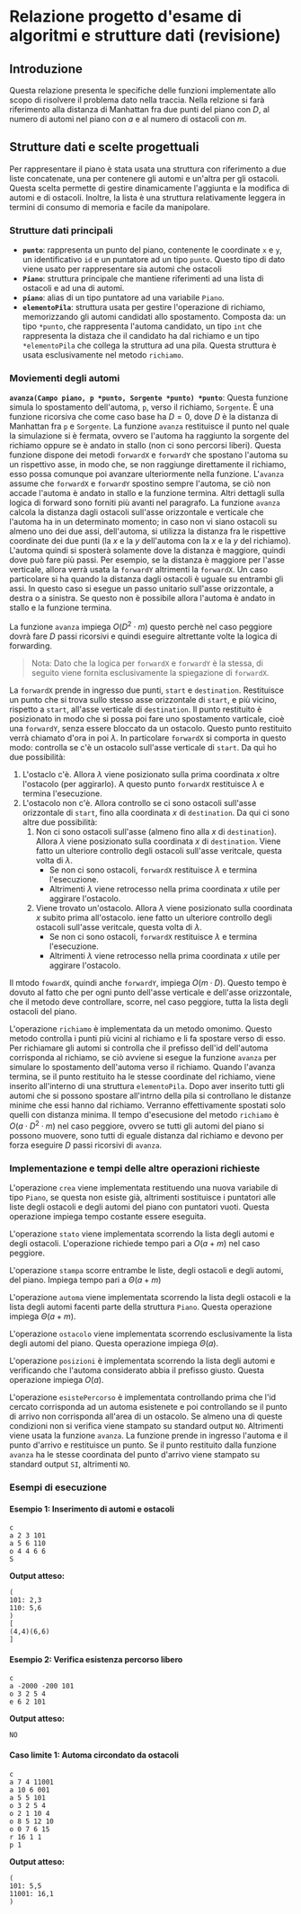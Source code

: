 # Relazione progetto d'esame di algoritmi e strutture dati (revisione)

## Introduzione

Questa relazione presenta le specifiche delle funzioni implementate allo scopo di risolvere il problema dato nella traccia. Nella relzione si farà riferimento alla distanza di Manhattan fra due punti del piano con $D$, al numero di automi nel piano con $a$ e al numero di ostacoli con $m$.

## Strutture dati e scelte progettuali

Per rappresentare il piano è stata usata una struttura con riferimento a due liste concatenate, una per contenere gli automi e un'altra per gli ostacoli. Questa scelta permette di gestire dinamicamente l'aggiunta e la modifica di automi e di ostacoli. Inoltre, la lista è una struttura relativamente leggera in termini di consumo di memoria e facile da manipolare. 

### Strutture dati principali

- **`punto`**: rappresenta un punto del piano, contenente le coordinate `x` e `y`, un identificativo `id` e un puntatore ad un tipo `punto`. Questo tipo di dato viene usato per rappresentare sia automi che ostacoli 
- **`Piano`**: struttura principale che mantiene riferimenti ad una lista di ostacoli e ad una di automi.
- **`piano`**: alias di un tipo puntatore ad una variabile `Piano`.
- **`elementoPila`**: struttura usata per gestire l'operazione di richiamo, memorizzando gli automi candidati allo spostamento. Composta da: un tipo `*punto`, che rappresenta l'automa candidato, un tipo `int` che rappresenta la distaza che il candidato ha dal richiamo e un tipo `*elementoPila` che collega la struttura ad una pila. Questa struttura è usata esclusivamente nel metodo `richiamo`.

### Moviementi degli automi

**`avanza(Campo piano, p *punto, Sorgente *punto) *punto`**: Questa funzione simula lo spostamento dell'automa, `p`, verso il richiamo, `Sorgente`. È una funzione ricorsiva che come caso base ha $D = 0$, dove $D$ è la distanza di Manhattan fra `p` e `Sorgente`. La funzione `avanza` restituisce il punto nel quale la simulazione si è fermata, ovvero se l'automa ha raggiunto la sorgente del richiamo oppure se è andato in stallo (non ci sono percorsi liberi). Questa funzione dispone dei metodi `forwardX` e `forwardY` che spostano l'automa su un rispettivo asse, in modo che, se non raggiunge direttamente il richiamo, esso possa comunque poi avanzare ulteriormente nella funzione. L'`avanza` assume che `forwardX` e `forwardY` spostino sempre l'automa, se ciò non accade l'automa è andato in stallo e la funzione termina. Altri dettagli sulla logica di forward sono forniti più avanti nel paragrafo.
La funzione `avanza` calcola la distanza dagli ostacoli sull'asse orizzontale e verticale che l'automa ha in un determinato momento; in caso non vi siano ostacoli su almeno uno dei due assi, dell'automa, si utilizza la distanza fra le rispettive coordinate dei due punti (la $x$ e la $y$ dell'automa con la $x$ e la $y$ del richiamo). L'automa quindi si sposterà solamente dove la distanza è maggiore, quindi dove può fare più passi. Per esempio, se la distanza è maggiore per l'asse verticale, allora verrà usata la `forwardY` altrimenti la `forwardX`. Un caso particolare si ha quando la distanza dagli ostacoli è uguale su entrambi gli assi. In questo caso si esegue un passo unitario sull'asse orizzontale, a destra o a sinistra. Se questo non è possibile allora l'automa è andato in stallo e la funzione termina.

La funzione `avanza` impiega $O(D^2 \cdot m)$ questo perchè nel caso peggiore dovrà fare $D$ passi ricorsivi e quindi eseguire altrettante volte la logica di forwarding.

> Nota: Dato che la logica per `forwardX` e `forwardY` è la stessa, di seguito viene fornita esclusivamente la spiegazione di `forwardX`.

La `forwardX` prende in ingresso due punti, `start` e `destination`. Restituisce un punto che si trova sullo stesso asse orizzontale di `start`, e più vicino, rispetto a `start`,  all'asse verticale di `destination`. Il punto restituito è posizionato in modo che si possa poi fare uno spostamento varticale, cioè una `forwardY`, senza essere bloccato da un ostacolo. Questo punto restituito verrà chiamato d'ora in poi $\lambda$. In particolare `forwardX` si comporta in questo modo:
controlla se c'è un ostacolo sull'asse verticale di `start`. Da quì ho due possibilità:
1. L'ostaclo c'è. Allora $\lambda$ viene posizionato sulla prima coordinata $x$ oltre l'ostacolo (per aggirarlo). A questo punto `forwardX` restituisce $\lambda$ e termina l'esecuzione.
2. L'ostacolo non c'è. Allora controllo se ci sono ostacoli sull'asse orizzontale di `start`, fino alla coordinata $x$ di `destination`. Da qui ci sono altre due possibilità:
    1) Non ci sono ostacoli sull'asse (almeno fino alla $x$ di `destination`). Allora $\lambda$ viene posizionato sulla coordinata $x$ di `destination`. Viene fatto un ulteriore controllo degli ostacoli sull'asse veritcale, questa volta di $\lambda$.
        - Se non ci sono ostacoli, `forwardX` restituisce $\lambda$ e termina l'esecuzione. 
        - Altrimenti $\lambda$ viene retrocesso nella prima coordinata $x$ utile per aggirare l'ostacolo.    
    2) Viene trovato un'ostacolo. Allora $\lambda$ viene posizionato sulla coordinata $x$ subito prima all'ostacolo. iene fatto un ulteriore controllo degli ostacoli sull'asse veritcale, questa volta di $\lambda$.
        - Se non ci sono ostacoli, `forwardX` restituisce $\lambda$ e termina l'esecuzione. 
        - Altrimenti $\lambda$ viene retrocesso nella prima coordinata $x$ utile per aggirare l'ostacolo.    
<!-- - Sull'asse verticale di `start`: si controlla se c'è un ostacolo e si procede ad aggirarlo posizionando $\lambda$ sulla coordinata $x$ successiva ad esso. Si restituisce $\lambda$ e `forwardX` termina. In caso non ci siano ostacoli sull'asse verticale di `start` viene fatto un controllo sul suo asse orizzontale.
- Sull'asse orizzontale di `start`: questo controllo viene fatto solo se non ci sono ostacoli sull'asse verticale. Se c'è un ostacolo sull'asse orizzontale allora $\lambda$ viene posizionato subito prima di esso, altrimenti viene posizionato sull'asse $x$ di `destination`. Dopo aver posizionato $\lambda$ si controlla se sul suo asse verticale si incontrano ostacoli, se ciò non avviene $\lambda$ viene restituito, altrimenti si fa retrocedere (verso la $x$ di `start`) in modo che venga aggirato l'ostacolo. A questo punto $\lambda$ viene restituito. -->

Il mtodo `fowardX`, quindi anche `forwardY`, impiega $O(m\cdot D)$. Questo tempo è dovuto al fatto che per ogni punto dell'asse verticale e dell'asse orizzontale, che il metodo deve controllare, scorre, nel caso peggiore, tutta la lista degli ostacoli del piano.

L'operazione `richiamo` è implementata da un metodo omonimo. Questo metodo controlla i punti più vicini al richiamo e li fa spostare verso di esso. Per richiamare gli automi si controlla che il prefisso dell'id dell'automa corrisponda al richiamo, se ciò avviene si esegue la funzione `avanza` per simulare lo spostamento dell'automa verso il richiamo. Quando l'avanza termina, se il punto restituito ha le stesse coordinate del richiamo, viene inserito all'interno di una struttura `elementoPila`.  Dopo aver inserito tutti gli automi che si possono spostare all'intrno della pila si controllano le distanze minime che essi hanno dal richiamo. Verranno effettivamente spostati solo quelli con distanza minima. Il tempo d'esecusione del metodo `richiamo` è $O(a \cdot D^2 \cdot m)$ nel caso peggiore, ovvero se tutti gli automi del piano si possono muovere, sono tutti di eguale distanza dal richiamo e devono per forza eseguire $D$ passi ricorsivi di `avanza`.

### Implementazione e tempi delle altre operazioni richieste

L'operazione `crea` viene implementata restituendo una nuova variabile di tipo `Piano`, se questa non esiste già, altrimenti sostituisce i puntatori alle liste degli ostacoli e degli automi del piano con puntatori vuoti. Questa operazione impiega tempo costante essere eseguita.

L'operazione `stato` viene implementata scorrendo la lista degli automi e degli ostacoli. L'operazione richiede tempo pari a $O(a+m)$ nel caso peggiore.

L'operazione `stampa` scorre entrambe le liste, degli ostacoli e degli automi, del piano. Impiega tempo pari a $\Theta(a+m)$

L'operazione `automa` viene implementata scorrendo la lista degli ostacoli e la lista degli automi facenti parte della struttura `Piano`. Questa operazione impiega $\Theta(a+m)$.

L'operazione `ostacolo` viene implementata scorrendo esclusivamente la lista degli automi del piano. Questa operazione impiega $\Theta(a)$.

L'operazione `posizioni` è implementata scorrendo la lista degli automi e verificando che l'automa considerato abbia il prefisso giusto. Questa operazione impiega $O(a)$.

L'operazione `esistePercorso` è implementata controllando prima che l'id cercato corrisponda ad un automa esistenete e poi controllando se il punto di arrivo non corrisponda all'area di un ostacolo. Se almeno una di queste condizioni non si verifica viene stampato su standard output `NO`. Altrimenti viene usata la funzione `avanza`. La funzione prende in ingresso l'automa e il punto d'arrivo e restituisce un punto. Se il punto restituito dalla funzione `avanza` ha le stesse coordinata del punto d'arrivo viene stampato su standard output `SI`, altrimenti `NO`.

### Esempi di esecuzione

#### **Esempio 1: Inserimento di automi e ostacoli**

```
c
a 2 3 101
a 5 6 110
o 4 4 6 6
S
```

**Output atteso:**

```
(
101: 2,3
110: 5,6
)
[
(4,4)(6,6)
]
```

#### **Esempio 2: Verifica esistenza percorso libero**

```
c
a -2000 -200 101
o 3 2 5 4
e 6 2 101
```

**Output atteso:**

```
NO
```

#### **Caso limite 1: Automa circondato da ostacoli**

```
c
a 7 4 11001
a 10 6 001
a 5 5 101
o 3 2 5 4
o 2 1 10 4
o 8 5 12 10
o 0 7 6 15
r 16 1 1
p 1
```

**Output atteso:**

```
(
101: 5,5
11001: 16,1
)
```